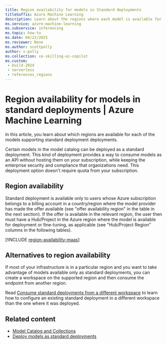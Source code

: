 ```yaml
---
title: Region availability for models in Standard deployments
titleSuffix: Azure Machine Learning
description: Learn about the regions where each model is available for deployment in standard deployments.
ms.service: azure-machine-learning
ms.subservice: inferencing
ms.topic: how-to
ms.date: 04/22/2025
ms.reviewer: None
ms.author: scottpolly
author: s-polly
ms.collection: ce-skilling-ai-copilot 
ms.custom: 
 - build-2024
 - serverless
 - references_regions
---
```


# Region availability for models in standard deployments | Azure Machine Learning

In this article, you learn about which regions are available for each of the models supporting standard deployment deployments.

Certain models in the model catalog can be deployed as a standard deployment. This kind of deployment provides a way to consume models as an API without hosting them on your subscription, while keeping the enterprise security and compliance that organizations need. This deployment option doesn't require quota from your subscription.

## Region availability

Standard deployment is available only to users whose Azure subscription belongs to a billing account in a country/region where the model provider has made the offer available (see "offer availability region" in the table in the next section). If the offer is available in the relevant region, the user then must have a Hub/Project in the Azure region where the model is available for deployment or fine-tuning, as applicable (see "Hub/Project Region" columns in the following tables).


[!INCLUDE [region-availability-maas](../ai-foundry/includes/region-availability-maas.md)]


## Alternatives to region availability

If most of your infrastructure is in a particular region and you want to take advantage of models available only as standard deployments, you can create a workspace on the supported region and then consume the endpoint from another region. 

Read [Consume standard deployments from a different workspace](how-to-connect-models-serverless.md) to learn how to configure an existing standard deployment in a different workspace than the one where it was deployed.

## Related content

- [Model Catalog and Collections](concept-model-catalog.md)
- [Deploy models as standard deployments](how-to-deploy-models-serverless.md)


